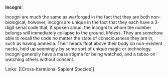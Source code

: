 **Incogni:**

Incogni are much the same as warforged in the fact that they are both non-biological, however, incogni are unique in the fact that they each have a 3-digit serial code that, if spoken aloud, the incogni to whom the number belongs will immediately collapse to the ground, lifeless. They are somehow able to recall the code no matter the state of consciousness they are in, such as having amnesia. Their heads float above their body on non-existent necks, held up seemingly by some sort of unique magic or technology. Incogni generally have a mass stigma for being watched, and a taboo on watching others without consent.

Links:
[[Cross-Iterational Sapient Species]]